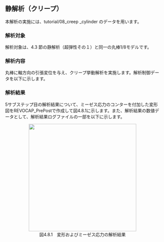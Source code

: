 ## 静解析（クリープ）

本解析の実施には、tutorial/08\_creep \_cylinder のデータを用います。

### 解析対象

解析対象は、4.3 節の静解析（超弾性その１）と同一の丸棒1/8モデルです。

### 解析内容

丸棒に軸方向の引張変位を与え、クリープ挙動解析を実施します。解析制御データを以下に示します。

### 解析結果

5サブステップ目の解析結果について、ミーゼス応力のコンターを付加した変形図をREVOCAP\_PrePostで作成して図4.8.1に示します。また、解析結果の数値データとして、解析結果ログファイルの一部を以下に示します。

<div style="text-align: center;">
<img src="../fig/image15.png" width="350px"><br>
図4.8.1　変形およびミーゼス応力の解析結果
</div>
